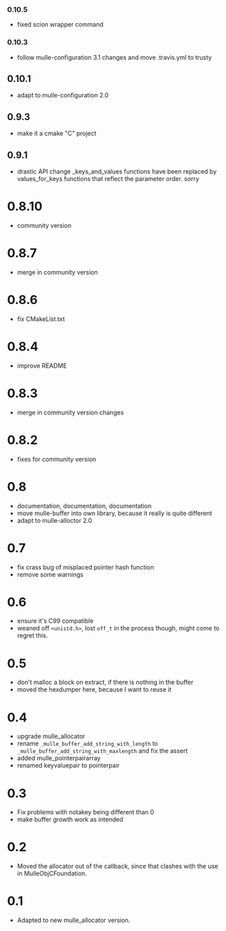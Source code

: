 ### 0.10.5

* fixed scion wrapper command

### 0.10.3

* follow mulle-configuration 3.1 changes and move .travis.yml to trusty

## 0.10.1

* adapt to mulle-configuration 2.0


## 0.9.3

* make it a cmake "C" project

## 0.9.1

* drastic API change  _keys_and_values functions have been replaced by
values_for_keys functions that reflect the parameter order. sorry

# 0.8.10

* community version

# 0.8.7

* merge in community version

# 0.8.6

* fix CMakeList.txt

# 0.8.4

* improve README

# 0.8.3

* merge in community version changes

# 0.8.2

* fixes for community version

# 0.8

* documentation, documentation, documentation
* move mulle-buffer into own library, because it really is quite different
* adapt to mulle-alloctor 2.0

# 0.7

* fix crass bug of misplaced pointer hash function
* remove some warnings


# 0.6

* ensure it's C99 compatible
* weaned off `<unistd.h>`, lost `off_t` in the process though, might come to
  regret this.

# 0.5

* don't malloc a block on extract, if there is nothing in the buffer
* moved the hexdumper here, because I want to reuse it

# 0.4

* upgrade mulle_allocator
* rename `_mulle_buffer_add_string_with_length` to
  `_mulle_buffer_add_string_with_maxlength` and fix the assert
* added mulle_pointerpairarray
* renamed keyvaluepair to pointerpair

# 0.3

* Fix problems with notakey being different than 0
* make buffer growth work as intended


# 0.2

* Moved the allocator out of the callback, since that clashes with the use
in MulleObjCFoundation.

# 0.1

* Adapted to new mulle_allocator version.
